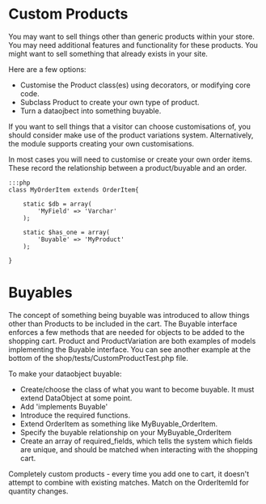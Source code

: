 # Custom Products

You may want to sell things other than generic products within your store. You may need additional features and functionality for these products. You might want to sell something that already exists in your site.

Here are a few options:

 * Customise the Product class(es) using decorators, or modifying core code.
 * Subclass Product to create your own type of product.
 * Turn a dataojbect into something buyable.
 
If you want to sell things that a visitor can choose customisations of, you should consider make use of the product variations system. Alternatively, the module supports creating your own customisations.

In most cases you will need to customise or create your own order items. These record the relationship between a product/buyable and an order.

	:::php
	class MyOrderItem extends OrderItem{
	
		static $db = array(
			'MyField' => 'Varchar'
		);
		
		static $has_one = array(
			'Buyable' => 'MyProduct'
		);
	
	}

	
# Buyables

The concept of something being buyable was introduced to allow things other than Products to be included in the cart. The Buyable interface enforces a few methods that are needed for objects to be added to the shopping cart. Product and ProductVariation are both examples of models implementing the Buyable interface. You can see another example at the bottom of the shop/tests/CustomProductTest.php file.

To make your dataobject buyable:

 * Create/choose the class of what you want to become buyable. It must extend DataObject at some point.
 * Add 'implements Buyable'
 * Introduce the required functions.
 * Extend OrderItem as something like MyBuyable_OrderItem.
 * Specify the buyable relationship on your MyBuyable_OrderItem
 * Create an array of required_fields, which tells the system which fields are unique, and should be
 matched when interacting with the shopping cart.

Completely custom products - every time you add one to cart, it doesn't attempt to combine with existing matches.
Match on the OrderItemId for quantity changes.